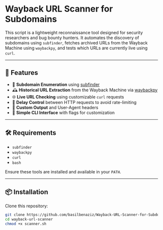 





# Wayback URL Scanner for Subdomains

This script is a lightweight reconnaissance tool designed for security researchers and bug bounty hunters. It automates the discovery of subdomains using `subfinder`, fetches archived URLs from the Wayback Machine using `waybackpy`, and tests which URLs are currently live using `curl`.

---

## 🚀 Features

- 🧠 **Subdomain Enumeration** using [subfinder](https://github.com/projectdiscovery/subfinder)
- 🕰️ **Historical URL Extraction** from the Wayback Machine via [waybackpy](https://github.com/akamhy/waybackpy)
- 🌐 **Live URL Checking** using customizable `curl` requests
- 🐌 **Delay Control** between HTTP requests to avoid rate-limiting
- 🧾 **Custom Output** and User-Agent headers
- 🔧 **Simple CLI Interface** with flags for customization

---

## 🛠️ Requirements

- `subfinder`
- `waybackpy`
- `curl`
- `bash`

Ensure these tools are installed and available in your `PATH`.

---

## 📦 Installation

Clone this repository:

```bash
git clone https://github.com/basilbenaziz/Wayback-URL-Scanner-for-Subdomains.git
cd wayback-url-scanner
chmod +x scanner.sh
